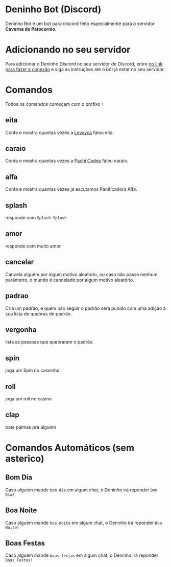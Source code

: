 # Deninho Bot (Discord)

Deninho Bot é um bot para discord feito especialmente para o servidor **Caverna do Patocornio**.

# Adicionando no seu servidor

Para adicionar o Deninho Discord no seu servidor de Discord, entre [no link para fazer a conexão](https://discord.com/oauth2/authorize?client_id=768959134556880997&permissions=24280128&scope=bot) e siga as instruções até o bot já estar no seu servidor.

# Comandos

Todos os comandos começam com o profixo `!`

## eita

Conta e mostra quantas vezes a [Levxyca](https://github.com/levxyca) falou eita.

## caraio

Conta e mostra quantas vezes a [Pachi Codes](https://github.com/pachicodes) falou caraio.

## alfa

Conta e mostra quantas vezes já escutamos Panificadora Alfa.

## splash

responde com `Splash Splash`

## amor

responde com muito amor

## cancelar

Cancela alguém por algum motivo aleatório, ou caso não passe nenhum parâmetro, o mundo é cancelado por algum motivo aleatório.

## padrao

Cria um padrão, e quem não seguir o padrão será punido com uma adição á sua lista de quebras de padrão.

## vergonha

lista as pessoas que quebraram o padrão.

## spin

joga um Spin no cassinho

## roll

joga um roll no casino

## clap

bate palmas pra alguém

# Comandos Automáticos (sem asterico)

## Bom Dia

Caso alguém mande `bom dia` em algum chat, o Deninho irá reponder `Bom Dia!`

## Boa Noite

Caso alguém mande `boa noite` em algum chat, o Deninho irá reponder `Boa Noite!`

## Boas Festas

Caso alguém mande `boas festas` em algum chat, o Deninho irá reponder `Boas Festas!`
